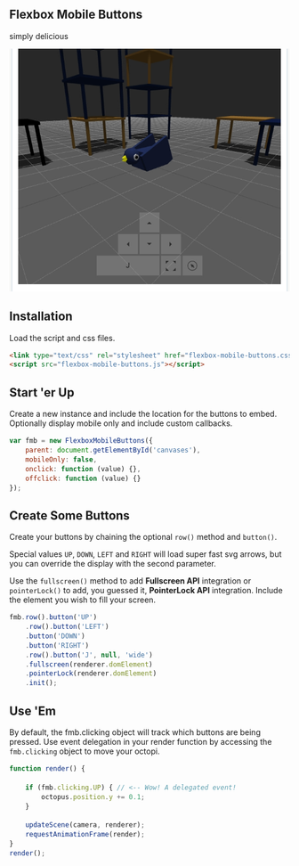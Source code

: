 ## Flexbox Mobile Buttons
simply delicious

![Flexbox Mobile Buttons](https://raw.githubusercontent.com/martyboggs/flexbox-mobile-buttons/master/screenshot.jpg "flexbox mobile buttons")

## Installation

Load the script and css files.

```html
<link type="text/css" rel="stylesheet" href="flexbox-mobile-buttons.css">
<script src="flexbox-mobile-buttons.js"></script>
```

## Start 'er Up

Create a new instance and include the location for the buttons to embed. Optionally display mobile only and include custom callbacks.

```javascript
var fmb = new FlexboxMobileButtons({
	parent: document.getElementById('canvases'),
	mobileOnly: false,
	onclick: function (value) {},
	offclick: function (value) {}
});
```

## Create Some Buttons

Create your buttons by chaining the optional `row()` method and `button()`.

Special values `UP`, `DOWN`, `LEFT` and `RIGHT` will load super fast svg arrows, but you can override the display with the second parameter.

Use the `fullscreen()` method to add **Fullscreen API** integration or `pointerLock()` to add, you guessed it, **PointerLock API** integration. Include the element you wish to fill your screen.

```javascript
fmb.row().button('UP')
	.row().button('LEFT')
	.button('DOWN')
	.button('RIGHT')
	.row().button('J', null, 'wide')
	.fullscreen(renderer.domElement)
	.pointerLock(renderer.domElement)
	.init();
```

## Use 'Em

By default, the fmb.clicking object will track which buttons are being pressed. Use event delegation in your render function by accessing the `fmb.clicking` object to move your octopi.

```javascript
function render() {

	if (fmb.clicking.UP) { // <-- Wow! A delegated event!
		octopus.position.y += 0.1;
	}

	updateScene(camera, renderer);
	requestAnimationFrame(render);
}
render();
```
